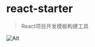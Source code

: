 # react-starter

> React项目开发模板构建工具

![Alt](https://repobeats.axiom.co/api/embed/384064b0fc25827bb6753732005e8fb8b904c9e6.svg "Repobeats analytics image")

